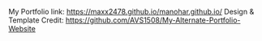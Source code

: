 My Portfolio link: https://maxx2478.github.io/manohar.github.io/
Design & Template Credit: https://github.com/AVS1508/My-Alternate-Portfolio-Website

